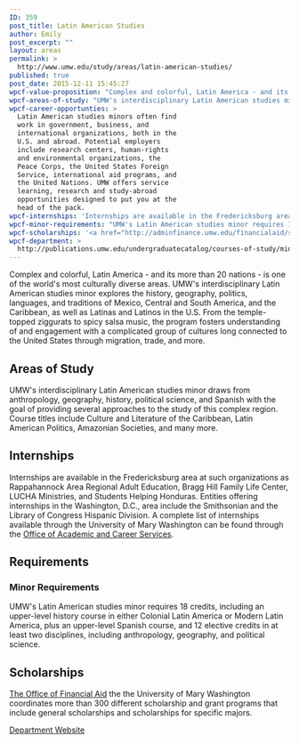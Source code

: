 ```yaml
---
ID: 359
post_title: Latin American Studies
author: Emily
post_excerpt: ""
layout: areas
permalink: >
  http://www.umw.edu/study/areas/latin-american-studies/
published: true
post_date: 2015-12-11 15:45:27
wpcf-value-proposition: "Complex and colorful, Latin America - and its more than 20 nations - is one of the world's most culturally diverse areas. UMW's interdisciplinary Latin American studies minor explores the history, geography, politics, languages, and traditions of Mexico, Central and South America, and the Caribbean, as well as Latinas and Latinos in the U.S. From the temple-topped ziggurats to spicy salsa music, the program fosters understanding of and engagement with a complicated group of cultures long connected to the United States through migration, trade, and more."
wpcf-areas-of-study: "UMW's interdisciplinary Latin American studies minor draws from anthropology, geography, history, political science, and Spanish with the goal of providing several approaches to the study of this complex region. Course titles include Culture and Literature of the Caribbean, Latin American Politics, Amazonian Societies, and many more."
wpcf-career-opportunties: >
  Latin American studies minors often find
  work in government, business, and
  international organizations, both in the
  U.S. and abroad. Potential employers
  include research centers, human-rights
  and environmental organizations, the
  Peace Corps, the United States Foreign
  Service, international aid programs, and
  the United Nations. UMW offers service
  learning, research and study-abroad
  opportunities designed to put you at the
  head of the pack.
wpcf-internships: 'Internships are available in the Fredericksburg area at such organizations as Rappahannock Area Regional Adult Education, Bragg Hill Family Life Center, LUCHA Ministries, and Students Helping Honduras. Entities offering internships in the Washington, D.C., area include the Smithsonian and the Library of Congress Hispanic Division. A complete list of internships available through the University of Mary Washington can be found through the <a href="http://academics.umw.edu/academicandcareerservices/links-to-internship-opportunities/">Office of Academic and Career Services</a>.'
wpcf-minor-requirements: "UMW's Latin American studies minor requires 18 credits, including an upper-level history course in either Colonial Latin America or Modern Latin America, plus an upper-level Spanish course, and 12 elective credits in at least two disciplines, including anthropology, geography, and political science."
wpcf-scholarships: '<a href="http://adminfinance.umw.edu/financialaid/scholarship-information/">The Office of Financial Aid</a> the the University of Mary Washington coordinates more than 300 different scholarship and grant programs that include general scholarships and scholarships for specific majors.'
wpcf-department: >
  http://publications.umw.edu/undergraduatecatalog/courses-of-study/minors/latin-american-studies-minor/
---
```


<!-- Types Custom Fields: -->

<!-- value-proposition -->
Complex and colorful, Latin America - and its more than 20 nations - is one of the world's most culturally diverse areas. UMW's interdisciplinary Latin American studies minor explores the history, geography, politics, languages, and traditions of Mexico, Central and South America, and the Caribbean, as well as Latinas and Latinos in the U.S. From the temple-topped ziggurats to spicy salsa music, the program fosters understanding of and engagement with a complicated group of cultures long connected to the United States through migration, trade, and more.
<!-- End value-proposition -->

<!-- areas-of-study -->
<h2>Areas of Study</h2>UMW's interdisciplinary Latin American studies minor draws from anthropology, geography, history, political science, and Spanish with the goal of providing several approaches to the study of this complex region. Course titles include Culture and Literature of the Caribbean, Latin American Politics, Amazonian Societies, and many more.
<!-- End areas-of-study -->

<!-- internships -->
<h2>Internships</h2>Internships are available in the Fredericksburg area at such organizations as Rappahannock Area Regional Adult Education, Bragg Hill Family Life Center, LUCHA Ministries, and Students Helping Honduras. Entities offering internships in the Washington, D.C., area include the Smithsonian and the Library of Congress Hispanic Division. A complete list of internships available through the University of Mary Washington can be found through the <a href="http://academics.umw.edu/academicandcareerservices/links-to-internship-opportunities/">Office of Academic and Career Services</a>.
<!-- End internships -->

<!-- requirements -->
<h2>Requirements</h2>
<!-- minor-requirements -->
<h3>Minor Requirements</h3>UMW's Latin American studies minor requires 18 credits, including an upper-level history course in either Colonial Latin America or Modern Latin America, plus an upper-level Spanish course, and 12 elective credits in at least two disciplines, including anthropology, geography, and political science.
<!-- End minor-requirements -->

<!-- End requirements -->

<!-- scholarships -->
<h2>Scholarships</h2><a href="http://adminfinance.umw.edu/financialaid/scholarship-information/">The Office of Financial Aid</a> the the University of Mary Washington coordinates more than 300 different scholarship and grant programs that include general scholarships and scholarships for specific majors.
<!-- End scholarships -->

<!-- department -->
<a href="http://publications.umw.edu/undergraduatecatalog/courses-of-study/minors/latin-american-studies-minor/" class="button">Department Website</a>
<!-- End department -->

<!-- End Types Custom Fields -->